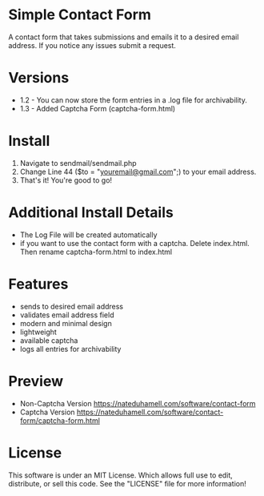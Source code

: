 Simple Contact Form
====================================

A contact form that takes submissions and emails it to a desired email address. If you notice any issues submit a request. 

Versions
============

* 1.2 - You can now store the form entries in a .log file for archivability. 
* 1.3 - Added Captcha Form (captcha-form.html)

Install
========
1) Navigate to sendmail/sendmail.php
2) Change Line 44 ($to = "youremail@gmail.com";)
to your email address.
3) That's it! You're good to go!

Additional Install Details
==============================
* The Log File will be created automatically
* if you want to use the contact form with a captcha. Delete index.html. Then rename captcha-form.html to index.html

Features
===============
* sends to desired email address
* validates email address field
* modern and minimal design
* lightweight
* available captcha 
* logs all entries for archivability

Preview
========
* Non-Captcha Version
<a href="https://nateduhamell.com/software/contact-form" alt="https://nateduhamell.com/software/contact-form" target="_blank">https://nateduhamell.com/software/contact-form</a>
* Captcha Version
<a href="https://nateduhamell.com/software/contact-form/captcha-form.html" alt="https://nateduhamell.com/software/contact-form/captcha-form.html" target="_blank">https://nateduhamell.com/software/contact-form/captcha-form.html</a>

License
==========
This software is under an MIT License. Which allows full use to edit, distribute, or sell this code.
See the "LICENSE" file for more information!

